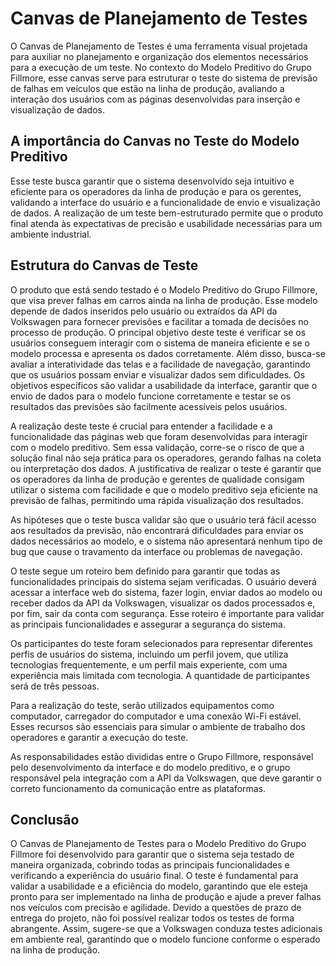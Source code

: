 # Canvas de Planejamento de Testes

O Canvas de Planejamento de Testes é uma ferramenta visual projetada para auxiliar no planejamento e organização dos elementos necessários para a execução de um teste. No contexto do Modelo Preditivo do Grupo Fillmore, esse canvas serve para estruturar o teste do sistema de previsão de falhas em veículos que estão na linha de produção, avaliando a interação dos usuários com as páginas desenvolvidas para inserção e visualização de dados.

## A importância do Canvas no Teste do Modelo Preditivo

Esse teste busca garantir que o sistema desenvolvido seja intuitivo e eficiente para os operadores da linha de produção e para os gerentes, validando a interface do usuário e a funcionalidade de envio e visualização de dados. A realização de um teste bem-estruturado permite que o produto final atenda às expectativas de precisão e usabilidade necessárias para um ambiente industrial.

## Estrutura do Canvas de Teste

O produto que está sendo testado é o Modelo Preditivo do Grupo Fillmore, que visa prever falhas em carros ainda na linha de produção. Esse modelo depende de dados inseridos pelo usuário ou extraídos da API da Volkswagen para fornecer previsões e facilitar a tomada de decisões no processo de produção. O principal objetivo deste teste é verificar se os usuários conseguem interagir com o sistema de maneira eficiente e se o modelo processa e apresenta os dados corretamente. Além disso, busca-se avaliar a interatividade das telas e a facilidade de navegação, garantindo que os usuários possam enviar e visualizar dados sem dificuldades. Os objetivos específicos são validar a usabilidade da interface, garantir que o envio de dados para o modelo funcione corretamente e testar se os resultados das previsões são facilmente acessíveis pelos usuários.

A realização deste teste é crucial para entender a facilidade e a funcionalidade das páginas web que foram desenvolvidas para interagir com o modelo preditivo. Sem essa validação, corre-se o risco de que a solução final não seja prática para os operadores, gerando falhas na coleta ou interpretação dos dados. A justificativa de realizar o teste é garantir que os operadores da linha de produção e gerentes de qualidade consigam utilizar o sistema com facilidade e que o modelo preditivo seja eficiente na previsão de falhas, permitindo uma rápida visualização dos resultados.

As hipóteses que o teste busca validar são que o usuário terá fácil acesso aos resultados da previsão, não encontrará dificuldades para enviar os dados necessários ao modelo, e o sistema não apresentará nenhum tipo de bug que cause o travamento da interface ou problemas de navegação.

O teste segue um roteiro bem definido para garantir que todas as funcionalidades principais do sistema sejam verificadas. O usuário deverá acessar a interface web do sistema, fazer login, enviar dados ao modelo ou receber dados da API da Volkswagen, visualizar os dados processados e, por fim, sair da conta com segurança. Esse roteiro é importante para validar as principais funcionalidades e assegurar a segurança do sistema.

Os participantes do teste foram selecionados para representar diferentes perfis de usuários do sistema, incluindo um perfil jovem, que utiliza tecnologias frequentemente, e um perfil mais experiente, com uma experiência mais limitada com tecnologia. A quantidade de participantes será de três pessoas.

Para a realização do teste, serão utilizados equipamentos como computador, carregador do computador e uma conexão Wi-Fi estável. Esses recursos são essenciais para simular o ambiente de trabalho dos operadores e garantir a execução do teste.

As responsabilidades estão divididas entre o Grupo Fillmore, responsável pelo desenvolvimento da interface e do modelo preditivo, e o grupo responsável pela integração com a API da Volkswagen, que deve garantir o correto funcionamento da comunicação entre as plataformas.

## Conclusão

O Canvas de Planejamento de Testes para o Modelo Preditivo do Grupo Fillmore foi desenvolvido para garantir que o sistema seja testado de maneira organizada, cobrindo todas as principais funcionalidades e verificando a experiência do usuário final. O teste é fundamental para validar a usabilidade e a eficiência do modelo, garantindo que ele esteja pronto para ser implementado na linha de produção e ajude a prever falhas nos veículos com precisão e agilidade. Devido a questões de prazo de entrega do projeto, não foi possível realizar todos os testes de forma abrangente. Assim, sugere-se que a Volkswagen conduza testes adicionais em ambiente real, garantindo que o modelo funcione conforme o esperado na linha de produção.